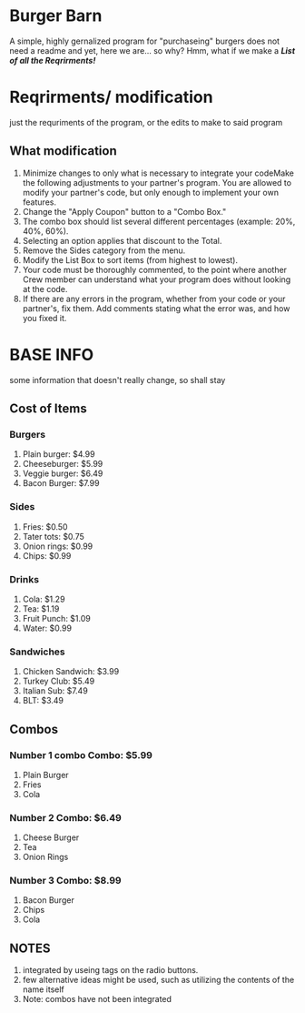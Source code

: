 # Burger Barn
A simple, highly gernalized program for "purchaseing" burgers
does not need a readme
and yet, here we are... so why?
Hmm, what if we make a ***List of all the Reqrirments!***
# Reqrirments/ modification
just the requriments of the program, or the edits to make to said program
## What modification
1. Minimize changes to only what is necessary to integrate your codeMake the following adjustments to your partner's program. You are allowed to modify your partner's code, but only enough to implement your own features.
2. Change the "Apply Coupon" button to a "Combo Box."
3. The combo box should list several different percentages (example: 20%, 40%, 60%).
4. Selecting an option applies that discount to the Total.
5. Remove the Sides category from the menu.
6. Modify the List Box to sort items (from highest to lowest).
7. Your code must be thoroughly commented, to the point where another Crew member can understand what your program does without looking at the code.
8. If there are any errors in the program, whether from your code or your partner's, fix them. Add comments stating what the error was, and how you fixed it. 

# BASE INFO
some information that doesn't really change, so shall stay
## Cost of Items
### Burgers
1. Plain burger: $4.99
1. Cheeseburger: $5.99
1. Veggie burger: $6.49
1. Bacon Burger: $7.99
### Sides
1. Fries: $0.50
1. Tater tots: $0.75
1. Onion rings: $0.99
1. Chips: $0.99
### Drinks
1. Cola: $1.29
1. Tea: $1.19
1. Fruit Punch: $1.09
1. Water: $0.99
### Sandwiches
1. Chicken Sandwich: $3.99
1. Turkey Club: $5.49
1. Italian Sub: $7.49
1. BLT: $3.49
## Combos
### Number 1 combo Combo: $5.99
1. Plain Burger
1. Fries
1. Cola
### Number 2 Combo: $6.49
1. Cheese Burger
1. Tea
1. Onion Rings
### Number 3 Combo: $8.99
1. Bacon Burger
1. Chips
1. Cola
## NOTES
1. integrated by useing tags on the radio buttons.
1. few alternative ideas might be used, such as utilizing the contents of the name itself 
1. Note: combos have not been integrated
